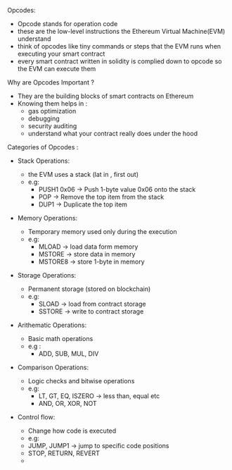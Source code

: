 
Opcodes: 

- Opcode stands for operation code 
- these are the low-level instructions the Ethereum Virtual Machine(EVM) understand 
- think of opcodes like tiny commands or steps that the EVM runs when executing your smart contract 
- every smart contract written in solidity is complied down to opcode so the EVM can execute them 


Why are Opcodes Important ?

- They are the building blocks of smart contracts on Ethereum 
- Knowing them helps in :
     - gas optimization 
     - debugging 
     - security auditing 
     - understand what your contract really does under the hood 


Categories of Opcodes : 

- Stack Operations: 
    - the EVM uses a stack (lat in , first out)
    - e.g: 
        - PUSH1 0x06 -> Push 1-byte value 0x06 onto the stack 
        - POP -> Remove the top item from the stack 
        - DUP1 -> Duplicate the top item 
    
- Memory Operations:
    - Temporary memory used only during the execution 
    - e.g:
        - MLOAD -> load data form memory 
        - MSTORE -> store data in memory 
        - MSTORE8 -> store 1-byte in memory 
    
- Storage Operations: 
    - Permanent storage (stored on blockchain)
    - e.g: 
        - SLOAD -> load from contract storage 
        - SSTORE -> write to contract storage 
    
- Arithematic Operations: 
    - Basic math operations 
    - e.g :
        - ADD, SUB, MUL, DIV
    
- Comparison Operations: 
    - Logic checks and bitwise operations 
    - e.g: 
         - LT, GT, EQ, ISZERO -> less than, equal etc 
         - AND, OR, XOR, NOT 
    
 - Control flow:
    -  Change how code is executed 
    - e.g: 
    - JUMP, JUMP1 -> jump to specific code positions 
    - STOP, RETURN, REVERT 
    - 